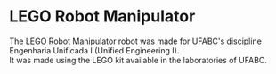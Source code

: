 # LEGO Robot Manipulator
The LEGO Robot Manipulator robot was made for UFABC's discipline Engenharia Unificada I (Unified Engineering I).\
It was made using the LEGO kit available in the laboratories of UFABC.
